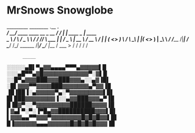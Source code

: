 # MrSnows Snowglobe

  _________                           ________ .__           ___.            
 /   _____/  ____    ____  __  _  __ /  _____/ |  |    ____  \_ |__    ____  
 \_____  \  /    \  /  _ \ \ \/ \/ //   \  ___ |  |   /  _ \  | __ \ _/ __ \ 
 /        \|   |  \(  <_> ) \     / \    \_\  \|  |__(  <_> ) | \_\ \\  ___/ 
/_______  /|___|  / \____/   \/\_/   \______  /|____/ \____/  |___  / \___  >
        \/      \/                          \/                    \/      \/ 






          _____
░░░░░▄█▌▀▄▓▓▄▄▄▄▀▀▀▄▓▓▓▓▓▌█ 
░░░▄█▀▀▄▓█▓▓▓▓▓▓▓▓▓▓▓▓▀░▓▌█ 
░░█▀▄▓▓▓███▓▓▓███▓▓▓▄░░▄▓▐█▌ 
░█▌▓▓▓▀▀▓▓▓▓███▓▓▓▓▓▓▓▄▀▓▓▐█ 
▐█▐██▐░▄▓▓▓▓▓▀▄░▀▓▓▓▓▓▓▓▓▓▌█▌
█▌███▓▓▓▓▓▓▓▓▐░░▄▓▓███▓▓▓▄▀▐█ 
█▐█▓▀░░▀▓▓▓▓▓▓▓▓▓██████▓▓▓▓▐█ 
▌▓▄▌▀░▀░▐▀█▄▓▓██████████▓▓▓▌█▌ 
▌▓▓▓▄▄▀▀▓▓▓▀▓▓▓▓▓▓▓▓█▓█▓█▓▓▌█▌ 
█▐▓▓▓▓▓▓▄▄▄▓▓▓▓▓▓█▓█▓█▓█▓▓▓▐█
